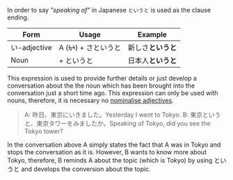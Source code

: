 In order to say *"speaking of"* in Japanese `というと` is used as the clause ending.

|Form|Usage|Example|
|-|-|-|
|い-adjective|A (~~い~~) + さというと|新しさ**というと**|
|Noun| + というと|日本人**というと**|

This expression is used to provide further details or just develop a conversation about the the noun which has been brought into the conversation just a short time ago.
This expression can only be used with nouns, therefore, it is necessary no [nominalise adjectives](101).

>A: 昨日、東京にいきました。Yesterday I went to Tokyo.
>B: 東京というと、東京タワーをみましたか。Speaking of Tokyo, did you see the Tokyo tower?

In the conversation above A simply states the fact that A was in Tokyo and stops the conversation as it is. However, B wants to know more about Tokyo, therefore, B reminds A about the topic (which is Tokyo) by using というと and develops the conversion about the topic.